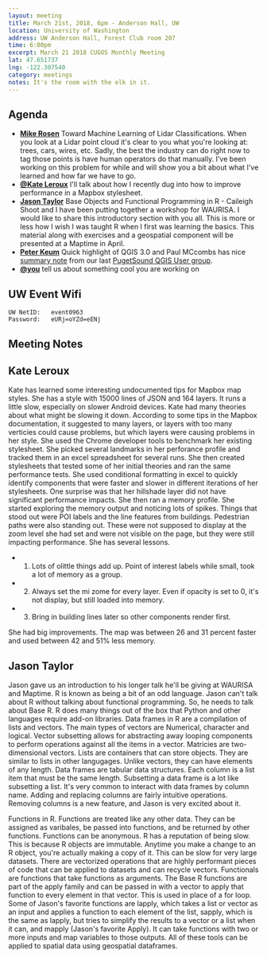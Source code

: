```yaml
---
layout: meeting
title: March 21st, 2018, 6pm - Anderson Hall, UW
location: University of Washington
address: UW Anderson Hall, Forest Club room 207
time: 6:00pm
excerpt: March 21 2018 CUGOS Monthly Meeting
lat: 47.651737
lng: -122.307540
category: meetings
notes: It's the room with the elk in it.
---
```



## Agenda
- **[Mike Rosen](https://github.com/mrosen)** Toward Machine Learning of Lidar Classifications.  When you look at a Lidar point cloud it's clear to you what you're looking at:  trees, cars, wires, etc. Sadly, the best the industry can do right now to tag those points is have human operators
do that manually.  I've been working on this problem for while and will show you a bit about what I've learned and how far we have to go.
- **[@Kate Leroux](https://github.com/kateler)** I'll talk about how I recently dug into how to improve performance in a Mapbox stylesheet.
- **[Jason Taylor](https://github.com/jmt2080ad)** Base Objects and Functional Programming in R - Caileigh Shoot and I have been putting together a workshop for WAURISA. I would like to share this introductory section with you all. This is more or less how I wish I was taught R when I first was learning the basics. This material along with exercises and a geospatial component will be presented at a Maptime in April.
- **[Peter Keum](https://github.com/keum)** Quick highlight of QGIS 3.0 and Paul MCcombs has nice [summary note](http://psqgis.org/blog/2018/03/19/Mar-Minutes) from our last [PugetSound QGIS User group](http://psqgis.org/).
- **[@you](http://cugos.org/people/)** tell us about something cool you are working on



## UW Event Wifi

```
UW NetID:   event0963
Password:   eURj=oYZd=eENj
```

## Meeting Notes 

## Kate Leroux

Kate has learned some interesting undocumented tips for Mapbox map styles.  She has a style with 15000 lines of JSON and 164 layers.  It runs a little slow, especially on slower Android devices.  Kate had many theories about what might be slowing it down.  According to some tips in the Mapbox documentation, it suggested to many layers, or layers with too many verticies could cause problems, but which layers were causing problems in her style.  She used the Chrome developer tools to benchmark her existing stylesheet.  She picked several landmarks in her perforance profile and tracked them in an excel spreadsheet for several runs.  She then created stylesheets that tested some of her initial theories and ran the same performance tests.  She used conditional formatting in excel to quickly identify components that were faster and slower in different iterations of her stylesheets.  One surprise was that her hillshade layer did not have significant performance impacts.  She then ran a memory profile.  She started exploring the memory output and noticing lots of spikes.  Things that stood out were POI labels and the line features from buildings.  Pedestrian paths were also standing out.  These were not supposed to display at the zoom level she had set and were not visible on the page, but they were still impacting performance.  She has several lessons.  
- 1. Lots of olittle things add up.  Point of interest labels while small, took a lot of memory as a group.  
- 2. Always set the mi zome for every layer.  Even if opacity is set to 0, it's not display, but still loaded into memory.  
- 3. Bring in building lines later so other components render first.  

She had big improvements.  The map was between 26 and 31 percent faster and used between 42 and 51% less memory.  

## Jason Taylor

Jason gave us an introduction to his longer talk he'll be giving at WAURISA and Maptime.  R is known as being a bit of an odd language.  Jason can't talk about R without talking about functional programming.  So, he needs to talk about Base R.  R does many things out of the box that Python and other languages require add-on libraries.  Data frames in R are a compilation of lists and vectors. The main types of vectors are Numerical, character and logical.  Vector subsetting allows for abstracting away looping components to perform operations against all the items in a vector.  Matricies are two-dimensional vectors.  Lists are containers that can store objects.   They are similar to lists in other langugages.  Unlike vectors, they can have elements of any length.  Data frames are tabular data structures.  Each column is a list item that must be the same length.  Subsetting a data frame is a lot like subsetting a list.  It's very common to interact with data frames by column name.  Adding and replacing columns are fairly intuitive operations.  Removing columns is a new feature, and Jason is very excited about it.  

Functions in R.  Functions are treated like any other data.  They can be assigned as varibales, be passed into functions, and be returned by other functions.  Functions can be anonymous.  R has a reputation of being slow.  This is because R objects are immutable.  Anytime you make a change to an R object, you're actually making a copy of it.  This can be slow for very large datasets.  There are vectorized operations that are highly performant pieces of code that can be applied to datasets and can recycle vectors.  Functionals are functions that take functions as arguments.  The Base R functions are part of the apply family and can be passed in with a vector to apply that function to every element in that vector.  This is used in place of a for loop.  Some of Jason's favorite functions are lapply, which takes a list or vector as an input and applies a function to each element of the list, sapply, which is the same as lapply, but tries to simplify the results to a vector or a list when it can, and mapply (Jason's favorite Apply).  It can take functions with two or more inputs and map variables to those outputs.  All of these tools can be applied to spatial data using geospatial dataframes.


